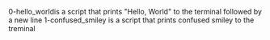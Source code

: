 0-hello_worldis a script that prints "Hello, World" to the terminal followed by a new line
1-confused_smiley is a script that prints confused smiley to the treminal
